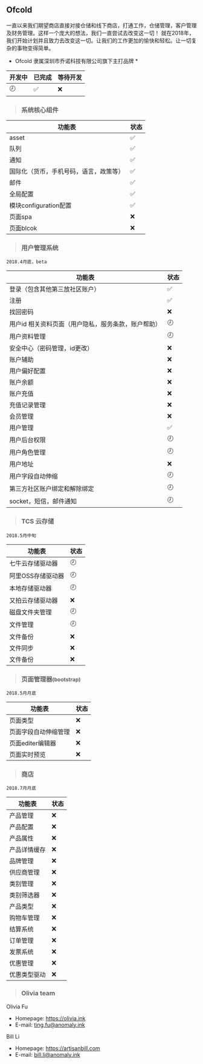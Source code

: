 ## Ofcold

一直以来我们期望商店直接对接仓储和线下商店，打通工作，仓储管理，客户管理及财务管理。这样一个庞大的想法，我们一直尝试去改变这一切！
就在2018年，我们开始计划并且致力去改变这一切。让我们的工作更加的愉快和轻松。让一切复杂的事物变得简单。
* Ofcold 隶属深圳市乔诺科技有限公司旗下主打品牌 *

| 开发中 | 已完成 | 等待开发 |
|--------|--------|--------|
| :clock8: | :white_check_mark: | :x: |

>### 系统核心组件
| 功能表 | 状态 |
|--------|--------|
| asset|:white_check_mark:|
| 队列|:white_check_mark:|
| 通知|:white_check_mark:|
| 国际化（货币，手机号码，语言，政策等）|:white_check_mark:|
| 邮件|:white_check_mark:|
| 全局配置|:white_check_mark:|
| 模块configuration配置|:white_check_mark:|
| 页面spa|:x:|
| 页面blcok|:x:|

>### 用户管理系统

```2018.4月底，beta ```

| 功能表 | 状态 |
|--------|--------|
| 登录（包含其他第三放社区账户）|:white_check_mark:|
| 注册|:white_check_mark:|
| 找回密码|:x:|
| 用户id 相关资料页面（用户隐私，服务条款，账户帮助）|:clock8:|
| 用户资料管理|:clock8:|
| 安全中心（密码管理，id更改）|:x:|
| 账户辅助|:x:|
| 用户偏好配置|:x:|
| 账户余额|:x:|
| 账户充值|:x:|
| 充值记录管理|:x:|
| 会员管理|:x:|
| 用户管理|:white_check_mark:|
| 用户后台权限|:clock8:|
| 用户角色管理|:clock8:|
| 用户地址|:x:|
| 用户字段自动伸缩|:clock8:|
| 第三方社区账户绑定和解除绑定|:clock8:|
| socket，短信，邮件通知|:clock8:|


>### TCS 云存储

```2018.5月中旬```

| 功能表 | 状态 |
|--------|--------|
|七牛云存储驱动器|:clock8:|
|阿里OSS存储驱动器|:clock8:|
|本地存储驱动器|:clock8:|
|又拍云存储驱动器|:x:|
|磁盘文件夹管理|:clock8:|
|文件管理|:clock8:|
|文件备份|:x:|
|文件同步|:x:|
|文件备份|:x:|



>### 页面管理器<small>(bootstrap)</small>


```2018.5月月底```

| 功能表 | 状态 |
|--------|--------|
|页面类型|:x:|
|页面字段自动伸缩管理|:x:|
|页面editer编辑器|:x:|
|页面实时预览|:x:|

>### 商店
```2018.7月月底```

| 功能表 | 状态 |
|--------|--------|
|产品管理|:x:|
|产品配置|:x:|
|产品属性|:x:|
|产品详情缓存|:x:|
|品牌管理|:x:|
|供应商管理|:x:|
|类别管理|:x:|
|类别筛选器|:x:|
|产品类型|:x:|
|购物车管理|:x:|
|结算系统|:x:|
|订单管理|:x:|
|发票系统|:x:|
|优惠管理|:x:|
|优惠类型驱动|:x:|


>### Olivia team

 Olivia Fu
	<ul>
		<li>Homepage: https://olivia.ink</li>
		<li>E-mail: ting.fu@anomaly.ink</li>
	</ul>
	
 Bill Li
 	<ul>
		<li>Homepage: https://artisanbill.com</li>
		<li>E-mail: bill.li@anomaly.ink</li>
	</ul>
